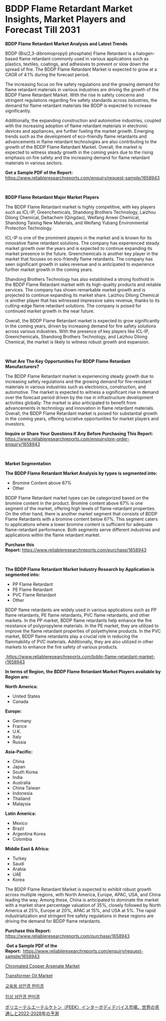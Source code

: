 <p><h1>BDDP Flame Retardant Market Insights, Market Players and Forecast Till 2031</h1></p><p><strong>BDDP Flame Retardant Market Analysis and Latest Trends</strong></p>
<p><p>BDDP (Bis(2,3-dibromopropyl) phosphate) Flame Retardant is a halogen-based flame retardant commonly used in various applications such as plastics, textiles, coatings, and adhesives to prevent or slow down the spread of fire. The BDDP Flame Retardant Market is expected to grow at a CAGR of 4.1% during the forecast period. </p><p>The increasing focus on fire safety regulations and the growing demand for flame retardant materials in various industries are driving the growth of the BDDP Flame Retardant Market. With the rise in safety concerns and stringent regulations regarding fire safety standards across industries, the demand for flame retardant materials like BDDP is expected to increase significantly.</p><p>Additionally, the expanding construction and automotive industries, coupled with the increasing adoption of flame retardant materials in electronic devices and appliances, are further fueling the market growth. Emerging trends such as the development of eco-friendly flame retardants and advancements in flame retardant technologies are also contributing to the growth of the BDDP Flame Retardant Market. Overall, the market is expected to witness steady growth in the coming years due to the rising emphasis on fire safety and the increasing demand for flame retardant materials in various sectors.</p></p>
<p><strong>Get a Sample PDF of the Report:&nbsp;</strong> <a href="https://www.reliableresearchreports.com/enquiry/request-sample/1658943">https://www.reliableresearchreports.com/enquiry/request-sample/1658943</a></p>
<p>&nbsp;</p>
<p><strong>BDDP Flame Retardant Major Market Players</strong></p>
<p><p>The BDDP Flame Retardant market is highly competitive, with key players such as ICL-IP, Greenchemicals, Shandong Brothers Technology, Laizhou Dilong Chemical, Deltachem (Qingdao), Weifang Anwei Chemical, Shandong Taixing New Materials, and Weifang Yubang Environmental Protection Technology. </p><p>ICL-IP is one of the prominent players in the market and is known for its innovative flame retardant solutions. The company has experienced steady market growth over the years and is expected to continue expanding its market presence in the future. Greenchemicals is another key player in the market that focuses on eco-friendly flame retardants. The company has seen significant growth in sales revenue and is anticipated to experience further market growth in the coming years.</p><p>Shandong Brothers Technology has also established a strong foothold in the BDDP Flame Retardant market with its high-quality products and reliable services. The company has shown remarkable market growth and is projected to continue expanding its market share. Laizhou Dilong Chemical is another player that has witnessed impressive sales revenue, thanks to its cutting-edge flame retardant solutions. The company is poised for continued market growth in the near future.</p><p>Overall, the BDDP Flame Retardant market is expected to grow significantly in the coming years, driven by increasing demand for fire safety solutions across various industries. With the presence of key players like ICL-IP, Greenchemicals, Shandong Brothers Technology, and Laizhou Dilong Chemical, the market is likely to witness robust growth and expansion.</p></p>
<p>&nbsp;</p>
<p><strong>What Are The Key Opportunities For BDDP Flame Retardant Manufacturers?</strong></p>
<p><p>The BDDP Flame Retardant market is experiencing steady growth due to increasing safety regulations and the growing demand for fire-resistant materials in various industries such as electronics, construction, and automotive. The market is expected to witness a significant rise in demand over the forecast period driven by the rise in infrastructure development activities globally. The market is also anticipated to benefit from advancements in technology and innovation in flame retardant materials. Overall, the BDDP Flame Retardant market is poised for substantial growth in the coming years, offering lucrative opportunities for market players and investors.</p></p>
<p><strong>Inquire or Share Your Questions If Any Before Purchasing This Report:</strong> <a href="https://www.reliableresearchreports.com/enquiry/pre-order-enquiry/1658943">https://www.reliableresearchreports.com/enquiry/pre-order-enquiry/1658943</a></p>
<p>&nbsp;</p>
<p><strong>Market Segmentation</strong></p>
<p><strong>The BDDP Flame Retardant Market Analysis by types is segmented into:</strong></p>
<p><ul><li>Bromine Content above 67%</li><li>Other</li></ul></p>
<p><p>BDDP Flame Retardant market types can be categorized based on the bromine content in the product. Bromine content above 67% is one segment of the market, offering high levels of flame-retardant properties. On the other hand, there is another market segment that consists of BDDP Flame Retardants with a bromine content below 67%. This segment caters to applications where a lower bromine content is sufficient for adequate flame-retardant performance. Both segments serve different industries and applications within the flame retardant market.</p></p>
<p><strong>Purchase this Report:&nbsp;</strong><a href="https://www.reliableresearchreports.com/purchase/1658943">https://www.reliableresearchreports.com/purchase/1658943</a></p>
<p>&nbsp;</p>
<p><strong>The BDDP Flame Retardant Market Industry Research by Application is segmented into:</strong></p>
<p><ul><li>PP Flame Retardant</li><li>PE Flame Retardant</li><li>PVC Flame Retardant</li><li>Other</li></ul></p>
<p><p>BDDP flame retardants are widely used in various applications such as PP flame retardants, PE flame retardants, PVC flame retardants, and other markets. In the PP market, BDDP flame retardants help enhance the fire resistance of polypropylene materials. In the PE market, they are utilized to improve the flame retardant properties of polyethylene products. In the PVC market, BDDP flame retardants play a crucial role in reducing the flammability of PVC materials. Additionally, they are also utilized in other markets to enhance the fire safety of various products.</p></p>
<p><a href="https://www.reliableresearchreports.com/bddp-flame-retardant-market-r1658943">&nbsp;https://www.reliableresearchreports.com/bddp-flame-retardant-market-r1658943</a></p>
<p><strong>In terms of Region, the BDDP Flame Retardant Market Players available by Region are:</strong></p>
<p>
    <p> <strong> North America: </strong>
        <ul>
            <li>United States</li>
            <li>Canada</li>
        </ul>
        </p> 
    <p> <strong> Europe: </strong>
        <ul>
            <li>Germany</li>
            <li>France</li>
            <li>U.K.</li>
            <li>Italy</li>
            <li>Russia</li>
        </ul>
        </p> 
    <p> <strong> Asia-Pacific: </strong>
        <ul>
            <li>China</li>
            <li>Japan</li>
            <li>South Korea</li>
            <li>India</li>
            <li>Australia</li>
            <li>China Taiwan</li>
            <li>Indonesia</li>
            <li>Thailand</li>
            <li>Malaysia</li>
        </ul>
        </p> 
    <p> <strong> Latin America: </strong>
        <ul>
            <li>Mexico</li>
            <li>Brazil</li>
            <li>Argentina Korea</li>
            <li>Colombia</li>
        </ul>
        </p> 
    <p> <strong> Middle East & Africa: </strong>
        <ul>
            <li>Turkey</li>
            <li>Saudi</li>
            <li>Arabia</li>
            <li>UAE</li>
            <li>Korea</li>
        </ul>
    </p>
    </p>
<p><p>The BDDP Flame Retardant Market is expected to exhibit robust growth across multiple regions, with North America, Europe, APAC, USA, and China leading the way. Among these, China is anticipated to dominate the market with a market share percentage valuation of 35%, closely followed by North America at 25%, Europe at 20%, APAC at 15%, and USA at 5%. The rapid industrialization and stringent fire safety regulations in these regions are driving the demand for BDDP flame retardants.</p></p>
<p><strong>Purchase this Report: </strong><a href="https://www.reliableresearchreports.com/purchase/1658943">https://www.reliableresearchreports.com/purchase/1658943</a></p>
<p>&nbsp;<strong>Get a Sample PDF of the Report:&nbsp;&nbsp;</strong><a href="https://www.reliableresearchreports.com/enquiry/request-sample/1658943">https://www.reliableresearchreports.com/enquiry/request-sample/1658943</a></p>
<p><strong></strong></p>
<p><p><a href="https://github.com/ctanaka235/Market-Research-Report-List-1/blob/main/chromated-copper-arsenate-market.md">Chromated Copper Arsenate Market</a></p><p><a href="https://github.com/JermaineCrona2023/Market-Research-Report-List-1/blob/main/transformer-oil-market.md">Transformer Oil Market</a></p><p><a href="https://github.com/ROBERTS65DAVID/Market-Research-Report-List-1/blob/main/1701181118796.md">교육용 삼안경 현미경</a></p><p><a href="https://github.com/camron674/Market-Research-Report-List-1/blob/main/5056581118795.md">임상 삼안경 현미경</a></p><p><a href="https://github.com/TerrellConn/Market-Research-Report-List-1/blob/main/3439972130480.md">ポリエーテルエーテルケトン（PEEK）インターボディデバイス市場、世界の見通しと2022-2028年の予測</a></p></p>